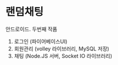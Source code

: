 # 랜덤채팅
안드로이드. 두번째 작품



1. 로그인 (파이어베이스UI)
2. 회원관리 (volley 라이브러리, MySQL 저장)
3. 채팅 (Node.JS 서버, Socket IO 라이브러리)
